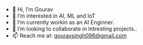 - 👋 Hi, I’m Gourav
- 👀 I’m interested in AI, ML and IoT
- 🌱 I’m currently workin as an AI Enginner.
- 💞️ I’m looking to collaborate in Intresting projects..
- 📫 Reach me at: gouravsingh096@gmail.com

<!---
gourav1996/gourav1996 is a ✨ special ✨ repository because its `README.md` (this file) appears on your GitHub profile.
You can click the Preview link to take a look at your changes.
--->

